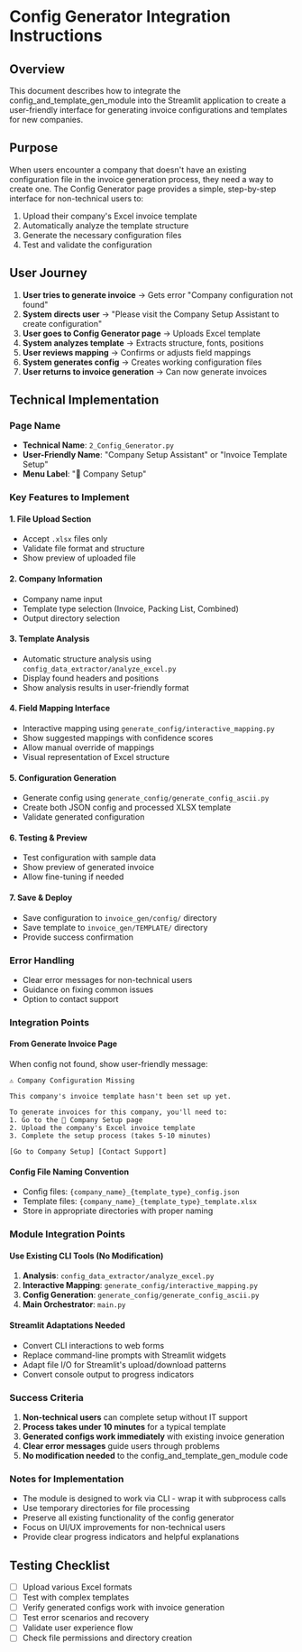 # Config Generator Integration Instructions

## Overview
This document describes how to integrate the config_and_template_gen_module into the Streamlit application to create a user-friendly interface for generating invoice configurations and templates for new companies.

## Purpose
When users encounter a company that doesn't have an existing configuration file in the invoice generation process, they need a way to create one. The Config Generator page provides a simple, step-by-step interface for non-technical users to:

1. Upload their company's Excel invoice template
2. Automatically analyze the template structure
3. Generate the necessary configuration files
4. Test and validate the configuration

## User Journey
1. **User tries to generate invoice** → Gets error "Company configuration not found"
2. **System directs user** → "Please visit the Company Setup Assistant to create configuration"
3. **User goes to Config Generator page** → Uploads Excel template
4. **System analyzes template** → Extracts structure, fonts, positions
5. **User reviews mapping** → Confirms or adjusts field mappings
6. **System generates config** → Creates working configuration files
7. **User returns to invoice generation** → Can now generate invoices

## Technical Implementation

### Page Name
- **Technical Name**: `2_Config_Generator.py`
- **User-Friendly Name**: "Company Setup Assistant" or "Invoice Template Setup"
- **Menu Label**: "🏢 Company Setup"

### Key Features to Implement

#### 1. File Upload Section
- Accept `.xlsx` files only
- Validate file format and structure
- Show preview of uploaded file

#### 2. Company Information
- Company name input
- Template type selection (Invoice, Packing List, Combined)
- Output directory selection

#### 3. Template Analysis
- Automatic structure analysis using `config_data_extractor/analyze_excel.py`
- Display found headers and positions
- Show analysis results in user-friendly format

#### 4. Field Mapping Interface
- Interactive mapping using `generate_config/interactive_mapping.py`
- Show suggested mappings with confidence scores
- Allow manual override of mappings
- Visual representation of Excel structure

#### 5. Configuration Generation
- Generate config using `generate_config/generate_config_ascii.py`
- Create both JSON config and processed XLSX template
- Validate generated configuration

#### 6. Testing & Preview
- Test configuration with sample data
- Show preview of generated invoice
- Allow fine-tuning if needed

#### 7. Save & Deploy
- Save configuration to `invoice_gen/config/` directory
- Save template to `invoice_gen/TEMPLATE/` directory
- Provide success confirmation

### Error Handling
- Clear error messages for non-technical users
- Guidance on fixing common issues
- Option to contact support

### Integration Points

#### From Generate Invoice Page
When config not found, show user-friendly message:
```
⚠️ Company Configuration Missing

This company's invoice template hasn't been set up yet. 

To generate invoices for this company, you'll need to:
1. Go to the 🏢 Company Setup page
2. Upload the company's Excel invoice template
3. Complete the setup process (takes 5-10 minutes)

[Go to Company Setup] [Contact Support]
```

#### Config File Naming Convention
- Config files: `{company_name}_{template_type}_config.json`
- Template files: `{company_name}_{template_type}_template.xlsx`
- Store in appropriate directories with proper naming

### Module Integration Points

#### Use Existing CLI Tools (No Modification)
1. **Analysis**: `config_data_extractor/analyze_excel.py`
2. **Interactive Mapping**: `generate_config/interactive_mapping.py`  
3. **Config Generation**: `generate_config/generate_config_ascii.py`
4. **Main Orchestrator**: `main.py`

#### Streamlit Adaptations Needed
- Convert CLI interactions to web forms
- Replace command-line prompts with Streamlit widgets
- Adapt file I/O for Streamlit's upload/download patterns
- Convert console output to progress indicators

### Success Criteria
1. **Non-technical users** can complete setup without IT support
2. **Process takes under 10 minutes** for a typical template
3. **Generated configs work immediately** with existing invoice generation
4. **Clear error messages** guide users through problems
5. **No modification needed** to the config_and_template_gen_module code

### Notes for Implementation
- The module is designed to work via CLI - wrap it with subprocess calls
- Use temporary directories for file processing
- Preserve all existing functionality of the config generator
- Focus on UI/UX improvements for non-technical users
- Provide clear progress indicators and helpful explanations

## Testing Checklist
- [ ] Upload various Excel formats
- [ ] Test with complex templates
- [ ] Verify generated configs work with invoice generation
- [ ] Test error scenarios and recovery
- [ ] Validate user experience flow
- [ ] Check file permissions and directory creation
